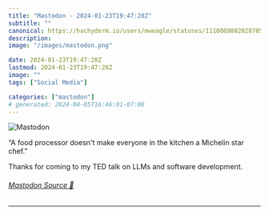 ```yaml
---
title: "Mastodon - 2024-01-23T19:47:28Z"
subtitle: ""
canonical: https://hachyderm.io/users/mweagle/statuses/111806988202870531
description:
image: "/images/mastodon.png"

date: 2024-01-23T19:47:28Z
lastmod: 2024-01-23T19:47:28Z
image: ""
tags: ["Social Media"]

categories: ["mastodon"]
# generated: 2024-04-05T16:46:01-07:00
---
```

![Mastodon](/images/mastodon.png)

<p>“A food processor doesn&#39;t make everyone in the kitchen a Michelin star chef.”</p><p>Thanks for coming to my TED talk on LLMs and software development.</p>


###### [Mastodon Source 🐘](https://hachyderm.io/@mweagle/111806988202870531)

___
